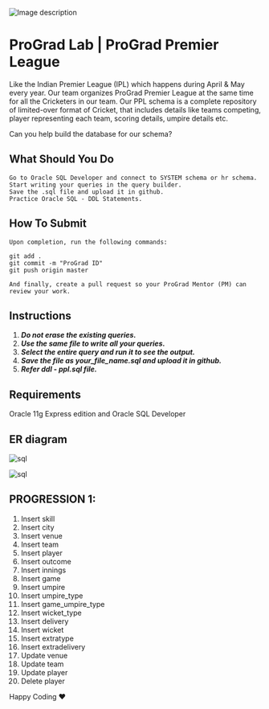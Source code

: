 ![Image description](https://i1.faceprep.in/ProGrad/face-logo-resized.png)

# ProGrad Lab | ProGrad Premier League

Like the Indian Premier League (IPL) which happens during April & May every year. Our team organizes ProGrad Premier League at the same time for all the Cricketers in our team. Our PPL schema is a complete repository of limited-over format of Cricket, that includes details like teams competing, player representing each team, scoring details, umpire details etc.

Can you help build the database for our schema?

## What Should You Do
```
Go to Oracle SQL Developer and connect to SYSTEM schema or hr schema.
Start writing your queries in the query builder.
Save the .sql file and upload it in github.
Practice Oracle SQL - DDL Statements.
```

## How To Submit
```
Upon completion, run the following commands:

git add .
git commit -m "ProGrad ID"
git push origin master

And finally, create a pull request so your ProGrad Mentor (PM) can review your work.
```

## Instructions

1. ***Do not erase the existing queries.***
2. ***Use the same file to write all your queries.***
3. ***Select the entire query and run it to see the output.***
4. ***Save the file as your_file_name.sql and upload it in github.***
5. ***Refer ddl - ppl.sql file.*** 

## Requirements
Oracle 11g Express edition and Oracle SQL Developer

## ER diagram

![sql](https://i1.faceprep.in/ProGrad/sql-ddl-lab2.png)

![sql](https://i1.faceprep.in/ProGrad/sql-ddl-lab1-instructions.png)

## PROGRESSION 1:

1. Insert skill
2. Insert city
3. Insert venue
4. Insert team
5. Insert player
6. Insert outcome
7. Insert innings
8. Insert game
9. Insert umpire
10. Insert umpire_type
11. Insert game_umpire_type
12. Insert wicket_type
13. Insert delivery
14. Insert wicket
15. Insert extratype
16. Insert extradelivery
17. Update venue
18. Update team
19. Update player
20. Delete player


Happy Coding ❤️
